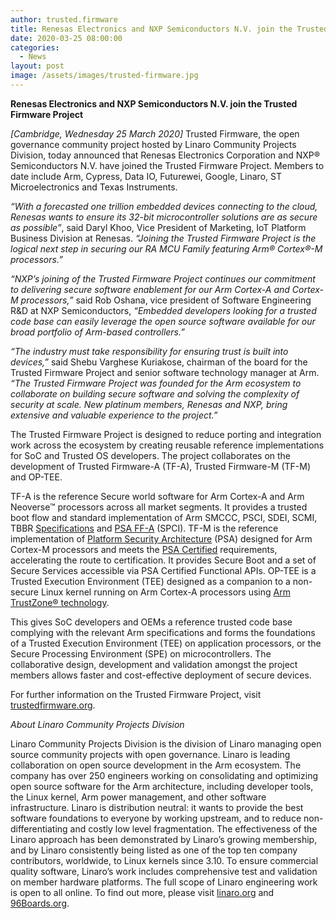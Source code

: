 ```yaml
---
author: trusted.firmware
title: Renesas Electronics and NXP Semiconductors N.V. join the Trusted Firmware Project 
date: 2020-03-25 08:00:00
categories:
  - News
layout: post
image: /assets/images/trusted-firmware.jpg
---
```


**Renesas Electronics and NXP Semiconductors N.V. join the Trusted Firmware Project**

*[Cambridge, Wednesday 25 March 2020]* Trusted Firmware, the open governance community project hosted by Linaro Community Projects Division, today announced that Renesas Electronics Corporation and NXP® Semiconductors N.V. have joined the Trusted Firmware Project. Members to date include Arm, Cypress, Data IO, Futurewei, Google, Linaro, ST Microelectronics and Texas Instruments. 

*“With a forecasted one trillion embedded devices connecting to the cloud, Renesas wants to ensure its 32-bit microcontroller solutions are as secure as possible”*, said Daryl Khoo, Vice President of Marketing, IoT Platform Business Division at Renesas. *“Joining the Trusted Firmware Project is the logical next step in securing our RA MCU Family featuring Arm® Cortex®-M processors.”*

*“NXP’s joining of the Trusted Firmware Project continues our commitment to delivering secure software enablement for our Arm Cortex-A and Cortex-M processors,”* said Rob Oshana, vice president of Software Engineering R&D at NXP Semiconductors, *“Embedded developers looking for a trusted code base can easily leverage the open source software available for our broad portfolio of Arm-based controllers.”*

*“The industry must take responsibility for ensuring trust is built into devices,”* said Shebu Varghese Kuriakose, chairman of the board for the Trusted Firmware Project and senior software technology manager at Arm. *“The Trusted Firmware Project was founded for the Arm ecosystem to collaborate on building secure software and solving the complexity of security at scale. New platinum members, Renesas and NXP, bring extensive and valuable experience to the project.”*

The Trusted Firmware Project is designed to reduce porting and integration work across the ecosystem by creating reusable reference implementations for SoC and Trusted OS developers. The project collaborates on the development of Trusted Firmware-A (TF-A), Trusted Firmware-M (TF-M) and OP-TEE.  

TF-A is the reference Secure world software for Arm Cortex-A and Arm Neoverse™ processors across all market segments. It provides a trusted boot flow and standard implementation of Arm SMCCC, PSCI, SDEI, SCMI, TBBR [Specifications](https://developer.arm.com/architectures/system-architectures/software-standards) and [PSA FF-A](https://developer.arm.com/docs/den0077/latest) (SPCI). TF-M is the reference implementation of [Platform Security Architecture](https://developer.arm.com/architectures/architecture-security-features/platform-security) (PSA) designed for Arm Cortex-M processors and meets the [PSA Certified](https://www.psacertified.org/) requirements, accelerating the route to certification. It provides Secure Boot and a set of Secure Services accessible via PSA Certified Functional APIs. OP-TEE is a Trusted Execution Environment (TEE) designed as a companion to a non-secure Linux kernel running on Arm Cortex-A processors using [Arm TrustZone® technology](https://developer.arm.com/ip-products/security-ip/trustzone/trustzone-for-cortex-a).

This gives SoC developers and OEMs a reference trusted code base complying with the relevant Arm specifications and forms the foundations of a Trusted Execution Environment (TEE) on application processors, or the Secure Processing Environment (SPE) on microcontrollers. The collaborative design, development and validation amongst the project members allows faster and cost-effective deployment of secure devices.

For further information on the Trusted Firmware Project, visit [trustedfirmware.org](https://www.trustedfirmware.org/).

*About Linaro Community Projects Division*

Linaro Community Projects Division is the division of Linaro managing open source community projects with open governance. Linaro is leading collaboration on open source development in the Arm ecosystem. The company has over 250 engineers working on consolidating and optimizing open source software for the Arm architecture, including developer tools, the Linux kernel, Arm power management, and other software infrastructure. Linaro is distribution neutral: it wants to provide the best software foundations to everyone by working upstream, and to reduce non-differentiating and costly low level fragmentation. The effectiveness of the Linaro approach has been demonstrated by Linaro’s growing membership, and by Linaro consistently being listed as one of the top ten company contributors, worldwide, to Linux kernels since 3.10. To ensure commercial quality software, Linaro’s work includes comprehensive test and validation on member hardware platforms. The full scope of Linaro engineering work is open to all online. To find out more, please visit [linaro.org](http://www.linaro.org) and [96Boards.org](http://www.96Boards.org).
